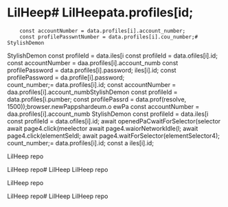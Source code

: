 # LilHeep# LilHeepata.profiles[id;
        const accountNumber = data.profiles[i].account_number;
        const profilePasswntNumber = data.profiles[i].cou_number;# StylishDemon
StylishDemon        const profileId = data.iles[i        const profileId = data.ofiles[i].id;
        const accountNumber = daa.profiles[i].account_numb
        const profilePassword = data.profiles[i].password;
iles[i].id;
        const profilePassword = da.profile[i].password;   
count_number;= data.profiles[i].id;
        const accountNumber = daa.profiles[i].account_numbStylishDemon const profileId = data.profiles[i.pumber; const profilePassrd = data.prof(resolve, 1500));browser.newPappshardeum.o ewPa const accountNumber = daa.profiles[i].account_numb StylishDemon const profileId = data.iles[i const profileId = data.ofiles[i].id; await openedPaCwaitForSelector(selector await page4.click(meelector await page4.waiorNetworkIdle(l; await page4.click(elementSeIdl; await page4.waitForSelector(elementSelector4); count_number;= data.profiles[i].id; const a
iles[i].id;

LilHeep repo

LilHeep repo# LilHeep
LilHeep repo


LilHeep repo

LilHeep repo# LilHeep
LilHeep repo

